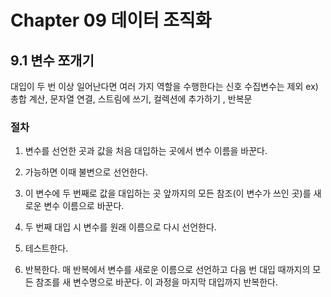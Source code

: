 # Chapter 09 데이터 조직화

## 9.1 변수 쪼개기

대입이 두 번 이상 일어난다면 여러 가지 역할을 수행한다는 신호
수집변수는 제외 ex) 총합 계산, 문자열 연결, 스트림에 쓰기, 컬렉션에 추가하기 , 반복문

### 절차

1. 변수를 선언한 곳과 값을 처음 대입하는 곳에서 변수 이름을 바꾼다.

2. 가능하면 이때 불변으로 선언한다.

3. 이 변수에 두 번째로 값을 대입하는 곳 앞까지의 모든 참조(이 변수가 쓰인 곳)를 새로운 변수 이름으로 바꾼다.

4. 두 번째 대입 시 변수를 원래 이름으로 다시 선언한다.

5. 테스트한다.

6. 반복한다. 매 반복에서 변수를 새로운 이름으로 선언하고 다음 번 대입 때까지의 모든 참조를 새 변수명으로 바꾼다. 이 과정을 마지막 대입까지 반복한다.
